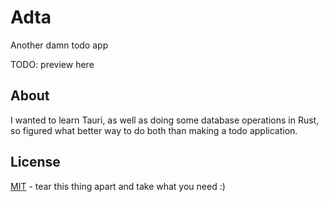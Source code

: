# Adta

Another damn todo app

TODO: preview here

## About

I wanted to learn Tauri, as well as doing some database operations in Rust, so figured what better way to do both than making a todo application.

## License

[MIT](LICENSE) - tear this thing apart and take what you need :)
